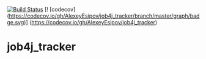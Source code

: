 [![Build Status](https://travis-ci.org/AlexeyEsipov/job4j_tracker.svg?branch=master)](https://travis-ci.org/AlexeyEsipov/job4j_tracker)
[! [codecov] (https://codecov.io/gh/AlexeyEsipov/job4j_tracker/branch/master/graph/badge.svg)] (https://codecov.io/gh/AlexeyEsipov/job4j_tracker)
# job4j_tracker